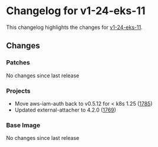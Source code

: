 # Changelog for v1-24-eks-11

This changelog highlights the changes for [v1-24-eks-11](https://github.com/aws/eks-distro/tree/v1-24-eks-11).

## Changes

### Patches
No changes since last release

### Projects
* Move aws-iam-auth back to v0.5.12 for < k8s 1.25 ([1785](https://github.com/aws/eks-distro/pull/1785))
* Updated external-attacher to 4.2.0 ([1769](https://github.com/aws/eks-distro/pull/1769))

### Base Image
No changes since last release

